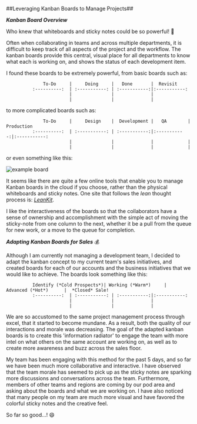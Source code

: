 ##Leveraging Kanban Boards to Manage Projects##

***Kanban Board Overview***

  Who knew that whiteboards and sticky notes could be so powerful! :clap: 
  
  Often when collaborating in teams and across multiple departments, it is difficult to keep track of all aspects of the project and the workflow. The kanban boards provide this central, visual place for all departments to know what each is working on, and shows the status of each development item.
  
  I found these boards to be extremely powerful, from basic boards such as:
  
                  To-Do     |     Doing     |   Done       |  Revisit
              :----------:  | :-----------: | :-----------:|:-----------:
                            |               |              |
                            |               |              |  
  
  to more complicated boards such as:

                  To-Do     |     Design    |  Development |   QA        | Production
              :----------:  | :-----------: | :-----------:|:-----------:|:-----------:
                            |               |              |             |
                            |               |              |             |

  or even something like this:
  
  ![example board](http://blog.deming.org/wp-content/uploads/2013/07/kanban-board-ladas.jpg)
  
  It seems like there are quite a few online tools that enable you to manage Kanban boards in the cloud if you choose, rather than the physical whiteboards and sticky notes. One site that follows the *lean* thought process is: [*LeanKit*](http://leankit.com/kanban/kanban-board/).
  
  I like the interactiveness of the boards so that the collaborators have a sense of ownership and accomplishment with the simple act of moving the sticky-note from one column to the next, whether it be a pull from the queue for new work, or a move to the queue for completion.
  
  
  ***Adapting Kanban Boards for Sales*** :moneybag:
  
  Although I am currently not managing a development team, I decided to adapt the kanban concept to my current team's sales initiatives, and created boards for each of our accounts and the business initiatives that we would like to achieve. The boards look something like this:
  
              Identify (*Cold Prospects*)| Working (*Warm*)     |   Advanced (*Hot*)      |  *Closed* Sale!
              :----------:  | :-----------: | :-----------:|:-----------:
                            |               |              |
                            |               |              |  


  We are so accustomed to the same project management process through excel, that it started to become mundane. As a result, both the quality of our interactions and morale was decreasing. The goal of the adapted kanban boards is to create this 'information radiator' to engage the team with more intel on what others on the same account are working on, as well as to create more awareness and buzz across the sales floor.
  
  My team has been engaging with this method for the past 5 days, and so far we have been much more collaborative and interactive. I have observed that the team morale has seemed to pick up as the sticky notes are sparking more discussions and conversations across the team. Furthermore, members of other teams and regions are coming by our pod area and asking about the boards and what we are working on. I have also noticed that many people on my team are much more visual and have favored the colorful sticky notes and the creative feel.
  
  So far so good...! :smile:
